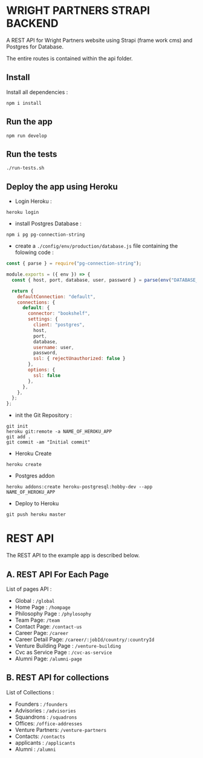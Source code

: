# WRIGHT PARTNERS STRAPI BACKEND

A REST API for Wright Partners website using Strapi (frame work cms) and Postgres for Database.

The entire routes is contained within the api folder.

## Install
 Install all dependencies :

    npm i install

## Run the app

    npm run develop

## Run the tests

    ./run-tests.sh

## Deploy the app using Heroku

- Login Heroku :
```
heroku login
```

- install Postgres Database :
```
npm i pg pg-connection-string
```

- create a `./config/env/production/database.js` file containing the folowing code :
```js
const { parse } = require("pg-connection-string");

module.exports = ({ env }) => {
  const { host, port, database, user, password } = parse(env("DATABASE_URL"));

  return {
    defaultConnection: "default",
    connections: {
      default: {
        connector: "bookshelf",
        settings: {
          client: "postgres",
          host,
          port,
          database,
          username: user,
          password,
          ssl: { rejectUnauthorized: false }
        },
        options: {
          ssl: false
        },
      },
    },
  };
};

```

- init the Git Repository : 
```
git init
heroku git:remote -a NAME_OF_HEROKU_APP
git add .
git commit -am "Initial commit"
```

- Heroku Create
```
heroku create
```

- Postgres addon
```
heroku addons:create heroku-postgresql:hobby-dev --app NAME_OF_HEROKU_APP
```

- Deploy to Heroku
```
git push heroku master
```  

# REST API

The REST API to the example app is described below.

## A. REST API For Each Page

List of pages API :
  - Global : `/global`
  - Home Page : `/hompage`
  - Philosophy Page : `/phylosophy`
  - Team Page: `/team`
  - Contact Page: `/contact-us`
  - Career Page: `/career`
  - Career Detail Page: `/career/:jobId/country/:countryId`
  - Venture Building Page : `/venture-building`
  - Cvc as Service Page : `/cvc-as-service`
  - Alumni Page: `/alumni-page`

  ## B. REST API for collections

  List of Collections : 
  - Founders : `/founders`
  - Advisories : `/advisories`
  - Squandrons : `/squadrons`
  - Offices: `/office-addresses`
  - Venture Partners: `/venture-partners`
  - Contacts: `/contacts`
  - applicants : `/applicants`
  - Alumni : `/alumni`